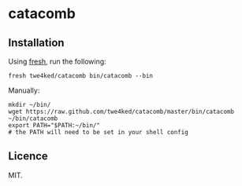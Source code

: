 # catacomb

## Installation

Using [fresh], run the following:

```
fresh twe4ked/catacomb bin/catacomb --bin
```

Manually:

```
mkdir ~/bin/
wget https://raw.github.com/twe4ked/catacomb/master/bin/catacomb ~/bin/catacomb
export PATH="$PATH:~/bin/"
# the PATH will need to be set in your shell config
```

## Licence

MIT.

[fresh]: https://github.com/freshshell/fresh
